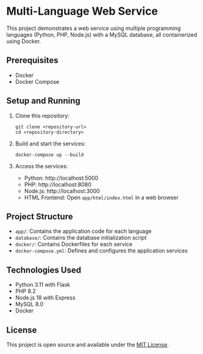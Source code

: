 # Multi-Language Web Service

This project demonstrates a web service using multiple programming languages (Python, PHP, Node.js) with a MySQL database, all containerized using Docker.

## Prerequisites

- Docker
- Docker Compose

## Setup and Running

1. Clone this repository:
   ```
   git clone <repository-url>
   cd <repository-directory>
   ```

2. Build and start the services:
   ```
   docker-compose up --build
   ```

3. Access the services:
   - Python: http://localhost:5000
   - PHP: http://localhost:8080
   - Node.js: http://localhost:3000
   - HTML Frontend: Open `app/html/index.html` in a web browser

## Project Structure

- `app/`: Contains the application code for each language
- `database/`: Contains the database initialization script
- `docker/`: Contains Dockerfiles for each service
- `docker-compose.yml`: Defines and configures the application services

## Technologies Used

- Python 3.11 with Flask
- PHP 8.2
- Node.js 18 with Express
- MySQL 8.0
- Docker

## License

This project is open source and available under the [MIT License](LICENSE).
